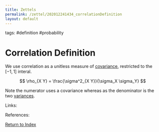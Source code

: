 ```yaml
---
title: Zettels
permalink: /zettel/202012241434_correlationDefinition
layout: default
---
```

tags: #definition #probability

# Correlation Definition

We use correlation as a unitless measure of [covariance](202012221554_covarianceDefinition), restricted to the $[-1,1]$ interal.

$$
\rho_{X Y} = \frac{\sigma^2_{X Y}}{\sigma_X \sigma_Y}
$$

Note the numerator uses a covariance whereas as the denominator is the two [variances](202012241415_varianceDefinition).

Links: 

References: 

[Return to Index](index)